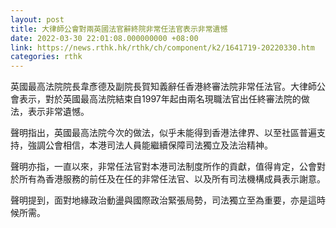 ```yaml
---
layout: post
title: 大律師公會對兩英國法官辭終院非常任法官表示非常遺憾
date: 2022-03-30 22:01:08.000000000 +08:00
link: https://news.rthk.hk/rthk/ch/component/k2/1641719-20220330.htm
categories: rthk
---
```


英國最高法院院長韋彥德及副院長賀知義辭任香港終審法院非常任法官。大律師公會表示，對於英國最高法院結束自1997年起由兩名現職法官出任終審法院的做法，表示非常遺憾。

聲明指出，英國最高法院今次的做法，似乎未能得到香港法律界、以至社區普遍支持，強調公會相信，本港司法人員能繼續保障司法獨立及法治精神。

聲明亦指，一直以來，非常任法官對本港司法制度所作的貢獻，值得肯定，公會對於所有為香港服務的前任及在任的非常任法官、以及所有司法機構成員表示謝意。

聲明提到，面對地緣政治動盪與國際政治緊張局勢，司法獨立至為重要，亦是這時候所需。

